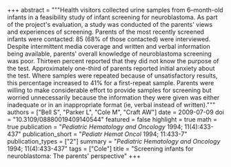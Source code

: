 +++
abstract = """Health visitors collected urine samples from 6–month-old infants in a feasibility study of infant screening for neuroblastoma. As part of the project's evaluation, a study was conducted of the parents' views and experiences of screening. Parents of the most recently screened infants were contacted: 85 (68% of those contacted) were interviewed. Despite intermittent media coverage and written and verbal information being available, parents' overall knowledge of neuroblastoma screening was poor. Thirteen percent reported that they did not know the purpose of the test. Approximately one-third of parents reported initial anxiety about the test. Where samples were repeated because of unsatisfactory results, this percentage increased to 41% for a first-repeat sample. Parents were willing to make considerable effort to provide samples for screening but worried unnecessarily because the information they were given was either inadequate or in an inappropriate format (ie, verbal instead of written)."""
authors = ["Bell S", "Parker L", "Cole M", "Craft AW"]
date = 2009-07-09
doi = "10.3109/08880019409140544"
featured = false
highlight = true
math = true
publication = "*Pediatric Hematology and Oncology* 1994; 11(4):433-437"
publication_short = "*Pediatr Hemat Oncol* 1994; 11:433-7"
publication_types = ["2"]
summary = "*Pediatric Hematology and Oncology* 1994; 11(4):433-437"
tags = ["Cole"]
title = "Screening infants for neuroblastoma: The parents' perspective"
+++
